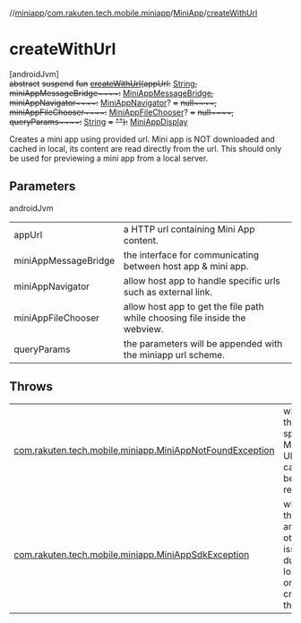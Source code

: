 //[miniapp](../../../index.md)/[com.rakuten.tech.mobile.miniapp](../index.md)/[MiniApp](index.md)/[createWithUrl](create-with-url.md)

# createWithUrl

[androidJvm]\
~~abstract~~ ~~suspend~~ ~~fun~~ [~~createWithUrl~~](create-with-url.md)~~(~~~~appUrl~~~~:~~ [String](https://kotlinlang.org/api/latest/jvm/stdlib/kotlin/-string/index.html)~~,~~ ~~miniAppMessageBridge~~~~:~~ [MiniAppMessageBridge](../../com.rakuten.tech.mobile.miniapp.js/-mini-app-message-bridge/index.md)~~,~~ ~~miniAppNavigator~~~~:~~ [MiniAppNavigator](../../com.rakuten.tech.mobile.miniapp.navigator/-mini-app-navigator/index.md)? ~~=~~ ~~null~~~~,~~ ~~miniAppFileChooser~~~~:~~ [MiniAppFileChooser](../../com.rakuten.tech.mobile.miniapp.file/-mini-app-file-chooser/index.md)? ~~=~~ ~~null~~~~,~~ ~~queryParams~~~~:~~ [String](https://kotlinlang.org/api/latest/jvm/stdlib/kotlin/-string/index.html) ~~=~~ ~~""~~~~)~~~~:~~ [MiniAppDisplay](../-mini-app-display/index.md)

Creates a mini app using provided url. Mini app is NOT downloaded and cached in local, its content are read directly from the url. This should only be used for previewing a mini app from a local server.

## Parameters

androidJvm

| | |
|---|---|
| appUrl | a HTTP url containing Mini App content. |
| miniAppMessageBridge | the interface for communicating between host app & mini app. |
| miniAppNavigator | allow host app to handle specific urls such as external link. |
| miniAppFileChooser | allow host app to get the file path while choosing file inside the webview. |
| queryParams | the parameters will be appended with the miniapp url scheme. |

## Throws

| | |
|---|---|
| [com.rakuten.tech.mobile.miniapp.MiniAppNotFoundException](../-mini-app-not-found-exception/index.md) | when the specified Mini App URL cannot be reached. |
| [com.rakuten.tech.mobile.miniapp.MiniAppSdkException](../-mini-app-sdk-exception/index.md) | when there is any other issue during loading or creating the view. |
